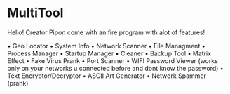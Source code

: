 # MultiTool
Hello! Creator Pipon come with an fire program
with alot of features!

 • Geo Locator
 • System Info
 • Network Scanner
 • File Managment
 • Process Manager
 • Startup Manager
 • Cleaner
 • Backup Tool
 • Matrix Effect
 • Fake Virus Prank
 • Port Scanner
 • WIFI Password Viewer (works only on your networks u connected before and dont know the password)
 • Text Encryptor/Decryptor
 • ASCII Art Generator
 • Network Spammer (prank)
